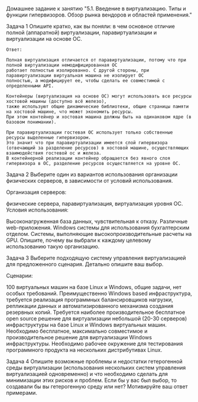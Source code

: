 Домашнее задание к занятию "5.1. Введение в виртуализацию. Типы и функции гипервизоров. Обзор рынка вендоров и областей применения."

Задача 1
Опишите кратко, как вы поняли: в чем основное отличие полной (аппаратной) виртуализации, паравиртуализации и виртуализации на основе ОС.

```
Ответ:

Полная виртуализация отличается от паравиртуализации, потому что при полной виртуализации немодифицированная ОС 
работает полностью изолированно. С другой стороны, при паравиртуализации виртуальная машина не изолирует ОС 
полностью, а модифицирует ее, чтобы сделать ее совместимой с определенными API.

Контейнеры (виртуализация на основе ОС) могут использовать все ресурсы хостовой машины (доступно всё железо), 
также используют общие динамические библиотеки, общие страницы памяти на хостовой машине, что может экономить ресурсы.
При этом контейнер и хостовая машина должны быть на одинаковом ядре (в базовом понимании).

При паравиртуализации гостевая ОС использует только собственные ресурсы выделенные гипервизором.
Это значит что при паравиртуализации имеется слой гипервизора (отвечающий за разделение ресурсов) в хостовой машине, осуществляющих
взаимодействия гостевой ос и железа.
В контейнерной реализации контейнер обращается без явного слоя гипервизора в ОС, разделение ресурсов осуществляется на уровне ОС. 
```

Задача 2
Выберите один из вариантов использования организации физических серверов, в зависимости от условий использования.

Организация серверов:

физические сервера,
паравиртуализация,
виртуализация уровня ОС.
Условия использования:

Высоконагруженная база данных, чувствительная к отказу.
Различные web-приложения.
Windows системы для использования бухгалтерским отделом.
Системы, выполняющие высокопроизводительные расчеты на GPU.
Опишите, почему вы выбрали к каждому целевому использованию такую организацию.







Задача 3
Выберите подходящую систему управления виртуализацией для предложенного сценария. Детально опишите ваш выбор.

Сценарии:

100 виртуальных машин на базе Linux и Windows, общие задачи, нет особых требований. Преимущественно Windows based инфраструктура, 
требуется реализация программных балансировщиков нагрузки, репликации данных и автоматизированного механизма создания резервных копий.
Требуется наиболее производительное бесплатное open source решение для виртуализации небольшой (20-30 серверов) инфраструктуры 
на базе Linux и Windows виртуальных машин.
Необходимо бесплатное, максимально совместимое и производительное решение для виртуализации Windows инфраструктуры.
Необходимо рабочее окружение для тестирования программного продукта на нескольких дистрибутивах Linux.







Задача 4
Опишите возможные проблемы и недостатки гетерогенной среды виртуализации (использования нескольких систем управления виртуализацией одновременно) и что необходимо сделать для минимизации этих рисков и проблем.
Если бы у вас был выбор, то создавали бы вы гетерогенную среду или нет? Мотивируйте ваш ответ примерами.
